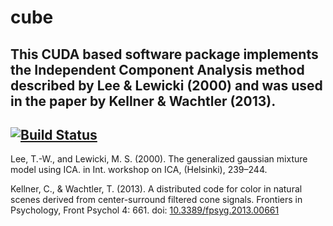 cube
====

This CUDA based software package implements the Independent Component Analysis method
described by Lee & Lewicki (2000) and was used in the paper by Kellner & Wachtler (2013).
--
[![Build Status](https://travis-ci.org/gicmo/cube.png?branch=master)](https://travis-ci.org/gicmo/cube)
--
Lee, T.-W., and Lewicki, M. S. (2000). The generalized gaussian mixture model using ICA.
in Int. workshop on ICA, (Helsinki), 239–244.

Kellner, C., & Wachtler, T. (2013). A distributed code for color in natural scenes derived
from center-surround filtered cone signals. Frontiers in Psychology, Front Psychol 4: 661.
doi: [10.3389/fpsyg.2013.00661](http://www.frontiersin.org/Journal/10.3389/fpsyg.2013.00661/abstract)

